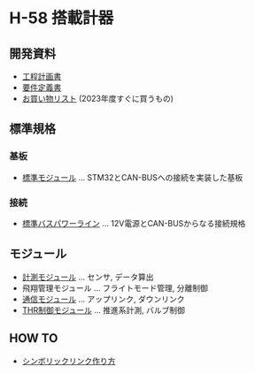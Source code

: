 # H-58 搭載計器

## 開発資料

- [工程計画書](./Documents/Materials/Schedule.md)
- [要件定義書](./Documents/Materials/RequirementsDocument.md)
- [お買い物リスト](./Documents/Materials/OKAIMONOList.md) (2023年度すぐに買うもの)

## 標準規格

### 基板

- [標準モジュール](./Components/StandardModuleBoard/) ... STM32とCAN-BUSへの接続を実装した基板

### 接続

- [標準バスパワーライン](./Components/StandardBusPowerLine/) ... 12V電源とCAN-BUSからなる接続規格

## モジュール

- [計測モジュール](./Components/SensingModule/) ... センサ, データ算出
- 飛翔管理モジュール ... フライトモード管理, 分離制御
- [通信モジュール](./Components/CommunicationModule/) ... アップリンク, ダウンリンク
- [THR制御モジュール](./Components/THRControlModule/) ... 推進系計測, バルブ制御

## HOW TO

- [シンボリックリンク作り方](./Documents/Materials/HowTo/MakeSymbolicLink.md)

